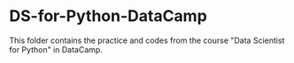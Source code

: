 # DS-for-Python-DataCamp
This folder contains the practice and codes from the course "Data Scientist for Python" in DataCamp. 
